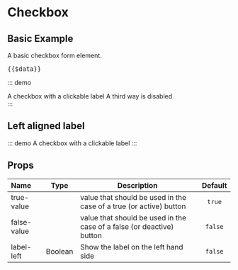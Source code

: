# Checkbox
## Basic Example
A basic checkbox form element.


<pre class="text-white">{{$data}}</pre>
::: demo
<div>
	<checkbox v-model="records.checkbox1"> A checkbox with a clickable label </checkbox>
	<checkbox v-model="records.checkbox2" true-value="ABC" :false-value="3" label="A second option" />
	<checkbox v-model="records.checkbox3" disabled> A third way is disabled </checkbox>
</div>
:::

## Left aligned label
::: demo
<checkbox label-left v-model="records.checkbox1">
	A checkbox with a clickable label
</checkbox>
:::

## Props
Name        | Type    | Description | Default
:--------   | :----:  | ----------- | :-----:
true-value  |         | value that should be used in the case of a true (or active) button | `true`
false-value |         | value that should be used in the case of a false (or deactive) button | `false`
label-left |   Boolean      | Show the label on the left hand side | `false`

<script>
export default {
	data () {
    return {
    	records:{
    	checkbox1: false,
    	checkbox2: false,
    	checkbox3: false,
    	}
    }
  },
}
</script>